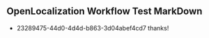 ## OpenLocalization Workflow Test MarkDown
* 23289475-44d0-4d4d-b863-3d04abef4cd7 thanks!

<!--HONumber=Aug16_HO4-->


